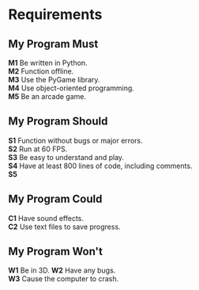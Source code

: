 # Requirements

## My Program Must
**M1** Be written in Python.  
**M2** Function offline.  
**M3** Use the PyGame library.  
**M4** Use object-oriented programming.  
**M5** Be an arcade game.  

## My Program Should
**S1** Function without bugs or major errors.  
**S2** Run at 60 FPS.  
**S3** Be easy to understand and play.  
**S4** Have at least 800 lines of code, including comments.  
**S5** 

## My Program Could
**C1** Have sound effects.  
**C2** Use text files to save progress.  

## My Program Won't
**W1** Be in 3D.
**W2** Have any bugs.  
**W3** Cause the computer to crash.  
